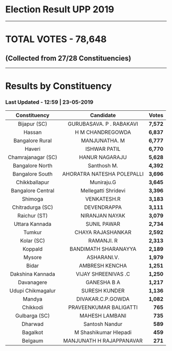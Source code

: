 # Election Result UPP 2019

---
# TOTAL VOTES - 78,648 
## (Collected from 27/28 Constituencies) 


---
# Results by Constituency 

### Last Updated - 12:59 | 23-05-2019 


|   Constituency   |        Candidate         |  Votes  |
|:----------------:|:------------------------:|--------:|
|   Bijapur (SC)   | GURUBASAVA. P . RABAKAVI |**7,572**|
|      Hassan      |     H M CHANDREGOWDA     |**6,837**|
| Bangalore Rural  |      MANJUNATHA. M       |**6,777**|
|      Haveri      |       ISHWAR PATIL       |**6,770**|
|Chamrajanagar (SC)|      HANUR NAGARAJU      |**5,628**|
| Bangalore North  |       Santhosh M.        |**4,392**|
| Bangalore South  |AHORATRA NATESHA POLEPALLI|**3,696**|
|  Chikkballapur   |        Muniraju.G        |**3,645**|
|Bangalore Central |   Mellegatti Shridevi    |**3,396**|
|     Shimoga      |       VENKATESH.R        |**3,183**|
| Chitradurga (SC) |       DEVENDRAPPA        |**3,111**|
|   Raichur (ST)   |      NIRANJAN NAYAK      |**3,079**|
|  Uttara Kannada  |       SUNIL PAWAR        |**2,734**|
|      Tumkur      |    CHAYA RAJASHANKAR     |**2,592**|
|    Kolar (SC)    |        RAMANJI. R        |**2,313**|
|     Koppald      |   BANDIMATH SHARANAYYA   |**2,189**|
|      Mysore      |       ASHARANI.V.        |**1,979**|
|      Bidar       |      AMBRESH KENCHA      |**1,251**|
| Dakshina Kannada |   VIJAY SHREENIVAS .C    |**1,250**|
|    Davanagere    |       GANESHA B A        |**1,217**|
|Udupi Chikmagalur |      SURESH KUNDER       |**1,136**|
|      Mandya      |    DIVAKAR.C.P.GOWDA     |**1,082**|
|     Chikkodi     |  PRAVEENKUMAR BALIGATTI  |  **765**|
|  Gulbarga (SC)   |      MAHESH LAMBANI      |  **735**|
|     Dharwad      |      Santosh Nandur      |  **589**|
|     Bagalkot     |  M Shashikumar Hlepadi   |  **459**|
|     Belgaum      | MANJUNATH H RAJAPPANAVAR |  **271**|


<script async src='https://www.googletagmanager.com/gtag/js?id=UA-138371535-2'></script><script>window.dataLayer = window.dataLayer || [];function gtag(){dataLayer.push(arguments);}gtag('js', new Date());gtag('config', 'UA-138371535-2');</script>